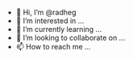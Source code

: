 - 👋 Hi, I’m @radheg
- 👀 I’m interested in ...
- 🌱 I’m currently learning ...
- 💞️ I’m looking to collaborate on ...
- 📫 How to reach me ...

<!---
radheg/radheg is a ✨ special ✨ repository because its `README.md` (this file) appears on your GitHub profile.
You can click the Preview link to take a look at your changes.
--->
